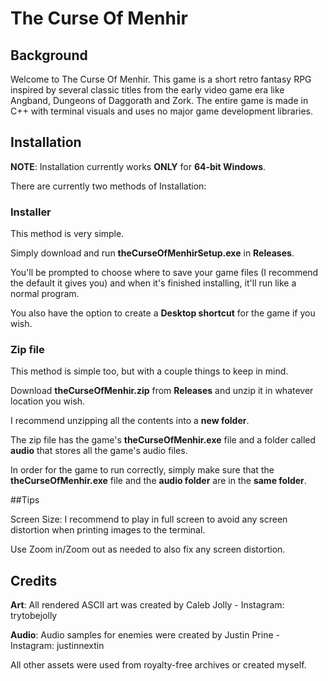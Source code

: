 # The Curse Of Menhir
 
## Background

Welcome to The Curse Of Menhir. This game is a short retro fantasy RPG inspired by several classic titles from the early video game era like Angband, Dungeons of Daggorath and Zork. The entire game is made in C++ with terminal visuals and uses no major game development libraries.

## Installation

**NOTE**: Installation currently works **ONLY** for **64-bit Windows**.

There are currently two methods of Installation:

### Installer

This method is very simple. 

Simply download and run **theCurseOfMenhirSetup.exe** in **Releases**. 

You'll be prompted to choose where to save your game files (I recommend the default it gives you) and when it's finished installing, it'll run like a normal program. 

You also have the option to create a **Desktop shortcut** for the game if you wish.  

### Zip file

This method is simple too, but with a couple things to keep in mind. 

Download **theCurseOfMenhir.zip** from **Releases** and unzip it in whatever location you wish. 

I recommend unzipping all the contents into a **new folder**. 

The zip file has the game's **theCurseOfMenhir.exe** file and a folder called **audio** that stores all the game's audio files. 

In order for the game to run correctly, simply make sure that the **theCurseOfMenhir.exe** file and the **audio folder** are in the **same folder**.

##Tips

Screen Size: I recommend to play in full screen to avoid any screen distortion when printing images to the terminal.

Use Zoom in/Zoom out as needed to also fix any screen distortion. 

## Credits

**Art**: All rendered ASCII art was created by Caleb Jolly - Instagram: trytobejolly

**Audio**: Audio samples for enemies were created by Justin Prine - Instagram: justinnextin 

All other assets were used from royalty-free archives or created myself. 
